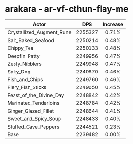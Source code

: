 # arakara - ar-vf-cthun-flay-me
| Actor | DPS | Increase |
|---|:---:|:---:|
|Crystallized_Augment_Rune|2255327|0.71%|
|Salt_Baked_Seafood|2250214|0.48%|
|Chippy_Tea|2250133|0.48%|
|Deepfin_Patty|2249956|0.47%|
|Zesty_Nibblers|2249948|0.47%|
|Salty_Dog|2249870|0.46%|
|Fish_and_Chips|2249760|0.46%|
|Fiery_Fish_Sticks|2249650|0.45%|
|Feast_of_the_Divine_Day|2248842|0.42%|
|Marinated_Tenderloins|2248784|0.42%|
|Ginger_Glazed_Fillet|2248644|0.41%|
|Sweet_and_Spicy_Soup|2248433|0.40%|
|Stuffed_Cave_Peppers|2244521|0.23%|
|Base|2239482|0.00%|
